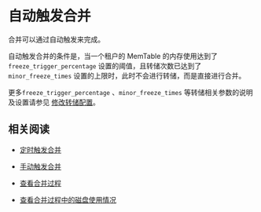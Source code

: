 # 自动触发合并

合并可以通过自动触发来完成。

自动触发合并的条件是，当一个租户的 MemTable 的内存使用达到了 `freeze_trigger_percentage` 设置的阈值，且转储次数已达到了 `minor_freeze_times` 设置的上限时，此时不会进行转储，而是直接进行合并。

更多`freeze_trigger_percentage` 、`minor_freeze_times` 等转储相关参数的说明及设置请参见 [修改转储配置](../1.dump-management-1/5.modify-dump-configuration.md)。

## 相关阅读

* [定时触发合并](../2.merge-management-1/3.scheduled-trigger-merge.md)

* [手动触发合并](../2.merge-management-1/4.manually-trigger-a-merge-1.md)

* [查看合并过程](5.view-merge-information/1.view-merge-process.md)

* [查看合并过程中的磁盘使用情况](5.view-merge-information/2.view-disk-usage-during-merge.md)
